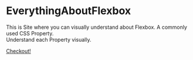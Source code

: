 # EverythingAboutFlexbox

This is Site where you can visually understand about Flexbox. A commonly used CSS Property.\
Understand each Property visually.

[Checkout!](https://everythingaboutflexbox.netlify.app/)

